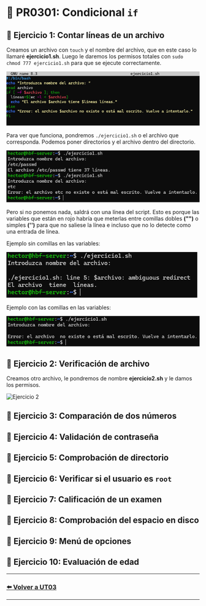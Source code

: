# 📄 PR0301: Condicional `if`

## 📌 Ejercicio 1: Contar líneas de un archivo
Creamos un archivo con `touch` y el nombre del archivo, que en este caso lo llamaré **ejercicio1.sh**. Luego le daremos los permisos totales con `sudo chmod 777 ejercicio1.sh` para que se ejecute correctamente.

![Ejercicio 1](Imagenes/Ej1.png)

Para ver que funciona, pondremos `./ejercicio1.sh` o el archivo que corresponda. Podemos poner directorios y el archivo dentro del directorio.

![Ejercicio 1_1](Imagenes/Ej1_1.png)

Pero si no ponemos nada, saldrá con una línea del script. Esto es porque las variables que están en rojo habría que meterlas entre comillas dobles **("")** o simples **('')** para que no saliese la línea e incluso que no lo detecte como una entrada de línea.

Ejemplo sin comillas en las variables:

![Ejemplo 1](Imagenes/ejemplo1.png)

Ejemplo con las comillas en las variables:

![Ejemplo 2](Imagenes/ejemplo2.png)

## 📌 Ejercicio 2: Verificación de archivo
Creamos otro archivo, le pondremos de nombre **ejercicio2.sh** y le damos los permisos.

![Ejercicio 2]()

## 📌 Ejercicio 3: Comparación de dos números


## 📌 Ejercicio 4: Validación de contraseña


## 📌 Ejercicio 5: Comprobación de directorio


## 📌 Ejercicio 6: Verificar si el usuario es `root`


## 📌 Ejercicio 7: Calificación de un examen


## 📌 Ejercicio 8: Comprobación del espacio en disco


## 📌 Ejercicio 9: Menú de opciones


## 📌 Ejercicio 10: Evaluación de edad


---
### [⬅️ Volver a UT03](../index.md)
---